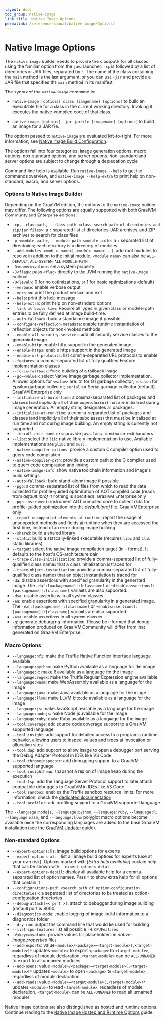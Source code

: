 ```yaml
---
layout: docs
toc_group: native-image
link_title: Native Image Options
permalink: /reference-manual/native-image/Options/
---
```

# Native Image Options

The `native-image` builder needs to provide the classpath for all classes using the familiar option from the `java` launcher: `-cp` is followed by a list of directories or JAR files, separated by `:`.
The name of the class containing the `main` method is the last argument, or you can use `-jar` and provide a JAR file that specifies the `main` method in its manifest.

The syntax of the `native-image` command is:

- `native-image [options] class [imagename] [options]` to build an executable file for a class in the current working directory. Invoking it executes the native-compiled code of that class.

- `native-image [options] -jar jarfile [imagename] [options]` to build an image for a JAR file.

The options passed to `native-image` are evaluated left-to-right.
For more information, see [Native Image Build Configuration](BuildConfiguration.md#order-of-arguments-evaluation).

The options fall into four categories: image generation options, macro options, non-standard options, and server options.
Non-standard and server options are subject to change through a deprecation cycle.

Command-line help is available.
Run `native-image --help` to get the commands overview, and `native-image --help-extra` to print help on non-standard, macro, and server options.

### Options to Native Image Builder

Depending on the GraalVM edition, the options to the `native-image` builder may differ.
The following options are equally supported with both GraalVM Communty and Enterprise editions:

* `-cp, -classpath, --class-path <class search path of directories and zip/jar files>`: a `:` separated list of directories, JAR archives, and ZIP archives to search for class files
* `-p <module path>, --module-path <module path>`: a `:` separated list of directories; each directory is a directory of modules
* `--add-modules <module name>[,<module name>...]`: add root modules to resolve in addition to the initial module. `<module name>` can also be `ALL-DEFAULT`, `ALL-SYSTEM`, `ALL-MODULE-PATH`
* `-D<name>=<value>`: set a system property
* `-J<flag>`: pass `<flag>` directly to the JVM running the `native-image` builder
* `-O<level>`: 0 for no optimizations, or 1 for basic optimizations (default)
* `--verbose`: enable verbose output
* `--version`: print the product version and exit
* `--help`: print this help message
* `--help-extra`: print help on non-standard options
* `--link-at-build-time`: Require all types in given class or module-path entries to be fully defined at image build-time.
* `--auto-fallback`: build a standalone image if possible
* `--configure-reflection-metadata`: enable runtime instantiation of reflection objects for non-invoked methods
* `--enable-all-security-services`: add all security service classes to the generated image
* `--enable-http`: enable http support in the generated image
* `--enable-https`: enable https support in the generated image
* `--enable-url-protocols`: list comma-separated URL protocols to enable
* `--features`: a comma-separated list of fully qualified Feature implementation classes
* `--force-fallback`: force building of a fallback image
* `--gc=<value>`: select Native Image garbage collector implementation. Allowed options for `<value>` are: `G1` for G1 garbage collector; `epsilon` for Epsilon garbage collector; `serial` for Serial garbage collector (default). GraalVM Enterprise only
* `--initialize-at-build-time`: a comma-separated list of packages and classes (and implicitly all of their superclasses) that are initialized during image generation. An empty string designates all packages.
* `--initialize-at-run-time`: a comma-separated list of packages and classes (and implicitly all of their subclasses) that must be initialized at run time and not during image building. An empty string is currently not supported.
* `--install-exit-handlers`: provide `java.lang.Terminator` exit handlers
* `--libc`: select the `libc` native library implementation to use. Available implementations are `glibc` and `musl`.
* `--native-compiler-options`: provide a custom C compiler option used to query code compilation
* `--native-compiler-path`: provide a custom path to the C compiler used to query code compilation
and linking
* `--native-image-info`: show native toolchain information and image's build settings
* `--auto-fallback`: build stand-alone image if possible
* `--pgo`: a comma-separated list of files from which to read the data  collected for profile-guided optimization of AOT compiled code (reads from  _default.iprof_ if nothing is specified). GraalVM Enterprise only
* `--pgo-instrument`: instrument AOT compiled code to collect data for profile-guided optimization into the _default.iprof_ file. GraalVM Enterprise only
* `--report-unsupported-elements-at-runtime`: report the usage of unsupported methods and fields at runtime when they are accessed the first time, instead of an error during image building
* `--shared`: build a shared library
* `--static`: build a statically-linked executable (requires `libc` and `zlib` static libraries)
* `--target`: select the native image compilation target (in <OS>-<architecture> format). It defaults to the host's OS-architecture pair
* `--trace-class-initialization`: provide a comma-separated list of fully-qualified class names that a class initialization is traced for
* `--trace-object-instantiation`: provide a comma-separated list of fully-qualified class names that an object instantiation is traced for
* `-da`: disable assertions with specified granularity in the generated image. The  `-da[:[packagename]|:[classname]` or -`disableassertions[:[packagename]|:[classname]` variants are also supported.
* `-dsa`: disable assertions in all system classes.
* `-ea`: enable assertions with specified granularity in a generated image. The  `-ea[:[packagename]|:[classname]` or -`enableassertions[:[packagename]|:[classname]` variants are also supported.
* `-esa`: enable assertions in all system classes.
* `-g`: generate debugging information. Please be informed that debug information produced on GraalVM Community will differ from that generated on GraalVM Enterprise.

### Macro Options
* `--language:nfi`: make the Truffle Native Function Interface language available
* `--language:python`: make Python available as a language for the image
* `--language:R`: make R available as a language for the image
* `--language:regex`: make the Truffle Regular Expression engine available
* `--language:wasm`: make WebAssembly available as a language for the image
* `--language:java`: make Java available as a language for the image
* `--language:llvm`: make LLVM bitcode available as a language for the image
* `--language:js`: make JavaScript available as a language for the image
* `--language:nodejs`: make Node.js available for the image
* `--language:ruby`: make Ruby available as a language for the image
* `--tool:coverage`: add source code coverage support to a GraalVM supported language
* `--tool:insight`: add support for detailed access to a program's runtime behavior, allowing users to inspect values and types at invocation or allocation sites
* `--tool:dap`: add support to allow image to open a debugger port serving the Debug Adapter Protocol in IDEs like VS Code
* `--tool:chromeinspector`: add debugging support to a GraalVM supported language
* `--tool:insightheap`: snapshot a region of image heap during the execution
* `--tool:lsp`: add the Language Server Protocol support to later attach compatible debuggers to GraalVM in IDEs like VS Code
* `--tool:sandbox`: enables the Truffle sandbox resource limits. For more information, check the [dedicated documentation](../embedding/sandbox-options.md)
* `--tool:profiler`: add profiling support to a GraalVM supported language

The `--language:nodejs`, `--language:python`, `--language:ruby`, `--language:R`, `--language:wasm`, and `--language:llvm` polyglot macro options become available once the corresponding languages are added to the base GraalVM installation (see the [GraalVM Updater](../graalvm-updater.md) guide).

### Non-standard Options
* `--expert-options`: list image build options for experts
* `--expert-options-all `: list all image build options for experts (use at your own risk). Options marked with _[Extra help available]_ contain help that can be shown with `--expert-options-detail`
* `--expert-options-detail`: display all available help for a comma-separated list of option names. Pass `*` to show extra help for all options that contain it
* `--configurations-path <search path of option-configuration directories>`: a separated list of directories to be treated as option-configuration directories
* `--debug-attach[=< port >]`: attach to debugger during image building (default port is 8000)
* `--diagnostics-mode`: enable logging of image-build information to a diagnostics folder
* `--dry-run`: output the command line that would be used for building
* `--list-cpu-features`: list all possible `-H:CPUFeatures`
* `-V<key>=<value>`:  provide values for placeholders in _native-image.properties_ files
* `--add-exports`: value `<module>/<package>=<target-module>(,<target-module>)*` updates `<module>` to export `<package>` to `<target-module>`, regardless of module declaration. `<target-module>` can be `ALL-UNNAMED` to export to all unnamed modules
* `--add-opens`: value `<module>/<package>=<target-module>(,<target-module>)*` updates `<module>` to open `<package>` to `<target-module>`, regardless of module declaration
* `--add-reads`: value `<module>=<target-module>(,<target-module>)*` updates `<module>` to read `<target-module>`, regardless of module declaration. `<target-module>` can be `ALL-UNNAMED` to read all unnamed modules

Native Image options are also distinguished as hosted and runtime options. Continue reading to the [Native Image Hosted and Runtime Options](HostedvsRuntimeOptions.md) guide.
